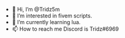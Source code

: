 - 👋 Hi, I’m @Tridz5m
- 👀 I’m interested in fivem scripts. 
- 🌱 I’m currently learning lua.
- 📫 How to reach me Discord is Tridz#6969

